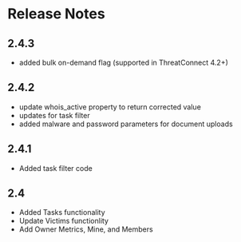 # Release Notes

## 2.4.3
* added bulk on-demand flag (supported in ThreatConnect 4.2+)

## 2.4.2
* update whois_active property to return corrected value
* updates for task filter
* added malware and password parameters for document uploads

## 2.4.1
* Added task filter code

## 2.4
* Added Tasks functionality
* Update Victims functionlity
* Add Owner Metrics, Mine, and Members